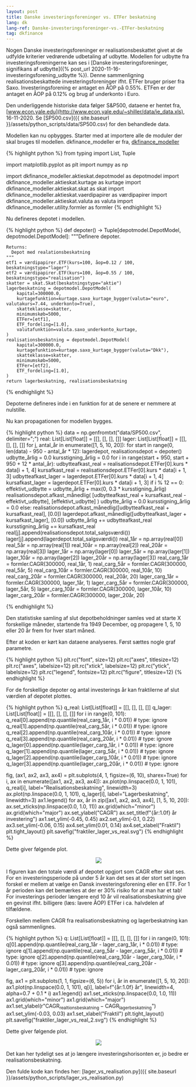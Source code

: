```yaml
---
layout: post
title: Danske investeringsforeninger vs. ETFer beskatning
lang: dk
lang-ref: Danske-investeringsforeninger-vs.-ETFer-beskatning
tag: dkfinance
---
```


Nogen Danske investeringsforeninger er realisationsbeskattet givet at de udfylde kriterier
vedrørende udbetaling af udbytte.
Modellen for udbytte fra investeringsforeningerne kan ses i [Danske investeringsforeninger, signifikans af udbytte]({% post_url 2020-11-16-investeringsforening_udbytte %}).
Denne sammenligning realisationsbeskattede investeringsforeninger ifht. ETFer bruger priser fra Saxo.
Investeringsforening er antaget en ÅOP på 0.55%.
ETFen er der antaget en ÅOP på 0.12% og brug af underkonto i Euro.

Den underliggende historiske data følger S&P500, dataene er hentet fra, [www.econ.yale.edu](http://www.econ.yale.edu/~shiller/data/ie_data.xls), 16-11-2020.
Se [SP500.csv]({{ site.baseurl }}/assets/python_scripts/data/SP500.csv) for den behandlede data.

Modellen kan nu opbygges.
Starter med at importere alle de moduler der skal bruges til modellen.
dkfinance_modeller er fra, [dkfinance_modeller](https://github.com/erikkjellgren/dkfinance_modeller)

{% highlight python %}
from typing import List, Tuple

import matplotlib.pyplot as plt
import numpy as np

import dkfinance_modeller.aktieskat.depotmodel as depotmodel
import dkfinance_modeller.aktieskat.kurtage as kurtage
import dkfinance_modeller.aktieskat.skat as skat
import dkfinance_modeller.aktieskat.vaerdipapirer as værdipapirer
import dkfinance_modeller.aktieskat.valuta as valuta
import dkfinance_modeller.utility.formler as formler
{% endhighlight %}

Nu defineres depotet i modellen.

{% highlight python %}
def depoter() -> Tuple[depotmodel.DepotModel, depotmodel.DepotModel]:
    """Definere depoter.

    Returns:
      Depot med realationsbeskatning
    """
    etf1 = værdipapirer.ETF(kurs=100, åop=0.12 / 100, beskatningstype="lager")
    etf2 = værdipapirer.ETF(kurs=100, åop=0.55 / 100, beskatningstype="realisation")
    skatter = skat.Skat(beskatningstype="aktie")
    lagerbeskatning = depotmodel.DepotModel(
        kapital=300000.0,
        kurtagefunktion=kurtage.saxo_kurtage_bygger(valuta="euro", valutakurs=7.44, underkonto=True),
        skatteklasse=skatter,
        minimumskøb=5000,
        ETFer=[etf1],
        ETF_fordeling=[1.0],
        valutafunktion=valuta.saxo_underkonto_kurtage,
    )
    realisationsbeskatning = depotmodel.DepotModel(
        kapital=300000.0,
        kurtagefunktion=kurtage.saxo_kurtage_bygger(valuta="Dkk"),
        skatteklasse=skatter,
        minimumskøb=5000,
        ETFer=[etf2],
        ETF_fordeling=[1.0],
    )
    return lagerbeskatning, realisationsbeskatning
{% endhighlight %}

Depoterne defineres inde i en funktion for at de senere er nemmere at nulstille.

Nu kan propagationen for modellen bygges.

{% highlight python %}
data = np.genfromtxt("data/SP500.csv", delimiter=";")
real: List[List[float]] = [[], [], [], []]
lager: List[List[float]] = [[], [], [], []]
for j, antal_år in enumerate([1, 5, 10, 20]):
    for start in range(0, len(data) - 950 - antal_år * 12):
        lagerdepot, realisationsdepot = depoter()
        udbytte_årlig = 0.0
        kursstigning_årlig = 0.0
        for i in range(start + 950, start + 950 + 12 * antal_år):
            udbytteafkast_real = realisationsdepot.ETFer[0].kurs * data[i + 1, 4]
            kursafkast_real = realisationsdepot.ETFer[0].kurs * data[i + 1, 3]
            udbytteafkast_lager = lagerdepot.ETFer[0].kurs * data[i + 1, 4]
            kursafkast_lager = lagerdepot.ETFer[0].kurs * data[i + 1, 3]
            if i % 12 == 0:
                effektivt_udbytte = udbytte_årlig + max(0, 0.3 * kursstigning_årlig)
                realisationsdepot.afkast_månedlig(
                    [udbytteafkast_real + kursafkast_real - effektivt_udbytte], [effektivt_udbytte]
                )
                udbytte_årlig = 0.0
                kursstigning_årlig = 0.0
            else:
                realisationsdepot.afkast_månedlig([udbytteafkast_real + kursafkast_real], [0.0])
            lagerdepot.afkast_månedlig([udbytteafkast_lager + kursafkast_lager], [0.0])
            udbytte_årlig += udbytteafkast_real
            kursstigning_årlig += kursafkast_real
        real[j].append(realisationsdepot.total_salgsværdi())
        lager[j].append(lagerdepot.total_salgsværdi())
real_1år = np.array(real[0])
real_5år = np.array(real[1])
real_10år = np.array(real[2])
real_20år = np.array(real[3])
lager_1år = np.array(lager[0])
lager_5år = np.array(lager[1])
lager_10år = np.array(lager[2])
lager_20år = np.array(lager[3])
real_carg_1år = formler.CAGR(300000, real_1år, 1)
real_carg_5år = formler.CAGR(300000, real_5år, 5)
real_carg_10år = formler.CAGR(300000, real_10år, 10)
real_carg_20år = formler.CAGR(300000, real_20år, 20)
lager_carg_1år = formler.CAGR(300000, lager_1år, 1)
lager_carg_5år = formler.CAGR(300000, lager_5år, 5)
lager_carg_10år = formler.CAGR(300000, lager_10år, 10)
lager_carg_20år = formler.CAGR(300000, lager_20år, 20)

{% endhighlight %}

Den statistiske samling af slut depotbeholdninger samles ved at starte X forskellige måneder, startende fra 1949 December,
og propagere 1, 5, 10 eller 20 år frem for hver start måned.

Efter at koden er kørt kan dataene analyseres.
Først sættes nogle graf parametre.

{% highlight python %}
plt.rc("font", size=12)
plt.rc("axes", titlesize=12)
plt.rc("axes", labelsize=12)
plt.rc("xtick", labelsize=12)
plt.rc("ytick", labelsize=12)
plt.rc("legend", fontsize=12)
plt.rc("figure", titlesize=12)
{% endhighlight %}

For de forskellige depoter og antal investerings år kan
fraktilerne af slut værdien af depotet plottes.

{% highlight python %}
q_real: List[List[float]] = [[], [], [], []]
q_lager: List[List[float]] = [[], [], [], []]
for i in range(0, 101):
    q_real[0].append(np.quantile(real_carg_1år, i * 0.01))  # type: ignore
    q_real[1].append(np.quantile(real_carg_5år, i * 0.01))  # type: ignore
    q_real[2].append(np.quantile(real_carg_10år, i * 0.01))  # type: ignore
    q_real[3].append(np.quantile(real_carg_20år, i * 0.01))  # type: ignore
    q_lager[0].append(np.quantile(lager_carg_1år, i * 0.01))  # type: ignore
    q_lager[1].append(np.quantile(lager_carg_5år, i * 0.01))  # type: ignore
    q_lager[2].append(np.quantile(lager_carg_10år, i * 0.01))  # type: ignore
    q_lager[3].append(np.quantile(lager_carg_20år, i * 0.01))  # type: ignore

fig, (ax1, ax2, ax3, ax4) = plt.subplots(4, 1, figsize=(6, 10), sharex=True)
for i, ax in enumerate([ax1, ax2, ax3, ax4]):
    ax.plot(np.linspace(0.0, 1, 101), q_real[i], label="Realisationsbeskatning", linewidth=3)
    ax.plot(np.linspace(0.0, 1, 101), q_lager[i], label="Lagerbeskatning", linewidth=3)
ax1.legend()
for ax, år in zip([ax1, ax2, ax3, ax4], [1, 5, 10, 20]):
    ax.set_xticks(np.linspace(0.0, 1.0, 11))
    ax.grid(which="minor")
    ax.grid(which="major")
    ax.set_ylabel("CAGR")
    ax.set_title(f"{år:1.0f} år investering")
ax1.set_ylim(-0.45, 0.45)
ax2.set_ylim(-0.1, 0.22)
ax3.set_ylim(-0.06, 0.15)
ax4.set_ylim(0.01, 0.14)
ax4.set_xlabel("Fraktil")
plt.tight_layout()
plt.savefig("fraktiler_lager_vs_real.svg")
{% endhighlight %}

Dette giver følgende plot.

<p align="center">
<img src="{{ site.baseurl }}/assets/plots/fraktiler_lager_vs_real.svg">
</p>

I figuren kan den totale værdi af depotet opgjort som CAGR efter skat ses.
For en investeringsperiode på under 5 år kan det ses at der stort set ingen forskel er
mellem at vælge en Dansk investeringsforening eller en ETF.
For 1 år perioden kan det bemærkes at der er 30% risiko for at man har et tab!
For investerings perioder længere end 10 år vil realisationsbeskatning give
en gevinst ifht. billigere (læs: lavere ÅOP) ETFer i ca. halvdelen af tilfældene.

Forskellen mellem CAGR fra realisationsbeskatning og lagerbeskatning kan også sammenlignes.

{% highlight python %}
q: List[List[float]] = [[], [], [], []]
for i in range(0, 101):
    q[0].append(np.quantile(real_carg_1år - lager_carg_1år, i * 0.01))  # type: ignore
    q[1].append(np.quantile(real_carg_5år - lager_carg_5år, i * 0.01))  # type: ignore
    q[2].append(np.quantile(real_carg_10år - lager_carg_10år, i * 0.01))  # type: ignore
    q[3].append(np.quantile(real_carg_20år - lager_carg_20år, i * 0.01))  # type: ignore

fig, ax1 = plt.subplots(1, 1, figsize=(6, 5))
for i, år in enumerate([1, 5, 10, 20]):
    ax1.plot(np.linspace(0.0, 1, 101), q[i], label=f"{år:1.0f} år", linewidth=4, alpha=0.7 + 0.1 * i)
ax1.legend()
ax1.set_xticks(np.linspace(0.0, 1.0, 11))
ax1.grid(which="minor")
ax1.grid(which="major")
ax1.set_ylabel(r"$\mathrm{CAGR_{realtionsbeskatning}} - \mathrm{CAGR_{lagerbeskatning}}$")
ax1.set_ylim(-0.03, 0.03)
ax1.set_xlabel("Fraktil")
plt.tight_layout()
plt.savefig("fraktiler_lager_vs_real_2.svg")
{% endhighlight %}

Dette giver følgende plot.

<p align="center">
<img src="{{ site.baseurl }}/assets/plots/fraktiler_lager_vs_real_2.svg">
</p>

Det kan her tydeligt ses at jo længere investeringshorisonten er, jo bedre er realisationsbeskatning.

Den fulde kode kan findes her: [lager_vs_realisation.py]({{ site.baseurl }}/assets/python_scripts/lager_vs_realisation.py)
